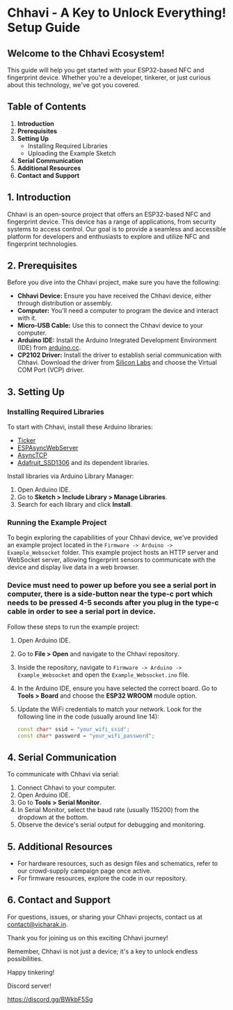 # Chhavi - A Key to Unlock Everything! Setup Guide

## Welcome to the Chhavi Ecosystem!

This guide will help you get started with your ESP32-based NFC and fingerprint device. Whether you're a developer, tinkerer, or just curious about this technology, we've got you covered.

## Table of Contents

1. **Introduction**
2. **Prerequisites**
3. **Setting Up**
    - Installing Required Libraries
    - Uploading the Example Sketch
4. **Serial Communication**
5. **Additional Resources**
6. **Contact and Support**

## 1. Introduction

Chhavi is an open-source project that offers an ESP32-based NFC and fingerprint device. This device has a range of applications, from security systems to access control. Our goal is to provide a seamless and accessible platform for developers and enthusiasts to explore and utilize NFC and fingerprint technologies.

## 2. Prerequisites

Before you dive into the Chhavi project, make sure you have the following:

- **Chhavi Device:** Ensure you have received the Chhavi device, either through distribution or assembly.
- **Computer:** You'll need a computer to program the device and interact with it.
- **Micro-USB Cable:** Use this to connect the Chhavi device to your computer.
- **Arduino IDE:** Install the Arduino Integrated Development Environment (IDE) from [arduino.cc](https://www.arduino.cc/en/software).
- **CP2102 Driver:** Install the driver to establish serial communication with Chhavi. Download the driver from [Silicon Labs](https://www.silabs.com/developers/usb-to-uart-bridge-vcp-drivers?tab=downloads) and choose the Virtual COM Port (VCP) driver.

## 3. Setting Up

### Installing Required Libraries

To start with Chhavi, install these Arduino libraries:

- [Ticker](https://github.com/sstaub/Ticker)
- [ESPAsyncWebServer](https://github.com/me-no-dev/ESPAsyncWebServer)
- [AsyncTCP](https://github.com/me-no-dev/AsyncTCP)
- [Adafruit_SSD1306](https://github.com/adafruit/Adafruit_SSD1306) and its dependent libraries.

Install libraries via Arduino Library Manager:

1. Open Arduino IDE.
2. Go to **Sketch > Include Library > Manage Libraries**.
3. Search for each library and click **Install**.

### Running the Example Project

To begin exploring the capabilities of your Chhavi device, we've provided an example project located in the `Firmware -> Arduino -> Example_Websocket` folder. This example project hosts an HTTP server and WebSocket server, allowing fingerprint sensors to communicate with the device and display live data in a web browser.

### Device must need to power up before you see a serial port in computer, there is a side-button near the type-c port which needs to be pressed 4-5 seconds after you plug in the type-c cable in order to see a serial port in device.

Follow these steps to run the example project:

1. Open Arduino IDE.
2. Go to **File > Open** and navigate to the Chhavi repository.
3. Inside the repository, navigate to `Firmware -> Arduino -> Example_Websocket` and open the `Example_Websocket.ino` file.
4. In the Arduino IDE, ensure you have selected the correct board. Go to **Tools > Board** and choose the **ESP32 WROOM** module option.
5. Update the WiFi credentials to match your network. Look for the following line in the code (usually around line 14):

   ```cpp
   const char* ssid = "your_wifi_ssid";
   const char* password = "your_wifi_password";


## 4. Serial Communication

To communicate with Chhavi via serial:

1. Connect Chhavi to your computer.
2. Open Arduino IDE.
3. Go to **Tools > Serial Monitor**.
4. In Serial Monitor, select the baud rate (usually 115200) from the dropdown at the bottom.
5. Observe the device's serial output for debugging and monitoring.

## 5. Additional Resources

- For hardware resources, such as design files and schematics, refer to our crowd-supply campaign page once active.
- For firmware resources, explore the code in our repository.

## 6. Contact and Support

For questions, issues, or sharing your Chhavi projects, contact us at [contact@vicharak.in](mailto:contact@vicharak.in).

Thank you for joining us on this exciting Chhavi journey!

Remember, Chhavi is not just a device; it's a key to unlock endless possibilities.

Happy tinkering!

Discord server!

https://discord.gg/BWkbF5Sg

